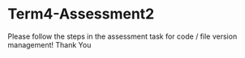 # Term4-Assessment2
Please follow the steps in the assessment task for code / file version management!
Thank You
